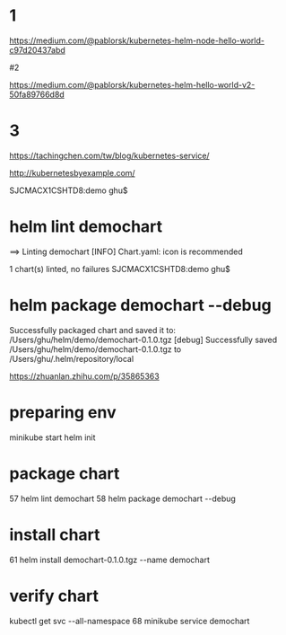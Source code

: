 # 1
https://medium.com/@pablorsk/kubernetes-helm-node-hello-world-c97d20437abd

#2

https://medium.com/@pablorsk/kubernetes-helm-hello-world-v2-50fa89766d8d


# 3
https://tachingchen.com/tw/blog/kubernetes-service/


http://kubernetesbyexample.com/

SJCMACX1CSHTD8:demo ghu$
# helm lint demochart
==> Linting demochart
[INFO] Chart.yaml: icon is recommended

1 chart(s) linted, no failures
SJCMACX1CSHTD8:demo ghu$
# helm package demochart --debug
Successfully packaged chart and saved it to: /Users/ghu/helm/demo/demochart-0.1.0.tgz
[debug] Successfully saved /Users/ghu/helm/demo/demochart-0.1.0.tgz to /Users/ghu/.helm/repository/local



https://zhuanlan.zhihu.com/p/35865363

# preparing env
minikube start
helm init


# package chart
 57  helm lint demochart
   58  helm package demochart --debug
# install chart
61  helm install demochart-0.1.0.tgz --name demochart

# verify chart
 kubectl get svc  --all-namespace
68  minikube service demochart



